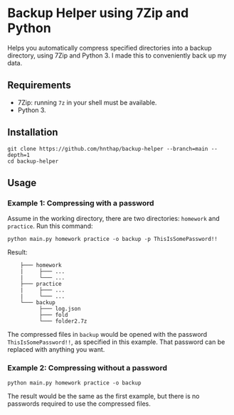 # Backup Helper using 7Zip and Python

Helps you automatically compress specified directories into a backup directory, using 7Zip and Python 3. I made this to conveniently back up my data.

## Requirements

- 7Zip: running `7z` in your shell must be available.
- Python 3.

## Installation

```{bash}
git clone https://github.com/hnthap/backup-helper --branch=main --depth=1
cd backup-helper
```

## Usage

### Example 1: Compressing with a password

Assume in the working directory, there are two directories: `homework` and `practice`. Run this command:

```{bash}
python main.py homework practice -o backup -p ThisIsSomePassword!!
```

Result:

```{plaintext}
    ├─── homework
    |     ├─── ...
    |     └─── ...
    ├─── practice
    |     ├─── ...
    |     └─── ...
    └─── backup
          ├─── log.json
          ├─── fold
          └─── folder2.7z
```

The compressed files in `backup` would be opened with the password `ThisIsSomePassword!!`, as specified in this example. That password can be replaced with anything you want.

### Example 2: Compressing without a password

```{bash}
python main.py homework practice -o backup
```

The result would be the same as the first example, but there is no passwords required to use the compressed files.
